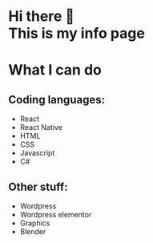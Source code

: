 <h1>Hi there 👋 </br> This is my info page</h1>

<h1>What I can do</h1>
<h2>Coding languages:</h2>
<ul>
  <li>React</li>
  <li>React Native</li>
  <li>HTML</li>
  <li>CSS</li>
  <li>Javascript</li>
  <li>C#</li>
</ul>
<h2>Other stuff:</h2>
<ul>
  <li>Wordpress</li>
  <li>Wordpress elementor</li>
  <li>Graphics</li>
  <li>Blender</li>
</ul>

<!--
**LastJonicorn/lastjonicorn** is a ✨ _special_ ✨ repository because its `README.md` (this file) appears on your GitHub profile.

Here are some ideas to get you started:

- 🔭 I’m currently working on ...
- 🌱 I’m currently learning ...
- 👯 I’m looking to collaborate on ...
- 🤔 I’m looking for help with ...
- 💬 Ask me about ...
- 📫 How to reach me: ...
- 😄 Pronouns: ...
- ⚡ Fun fact: ...
-->
